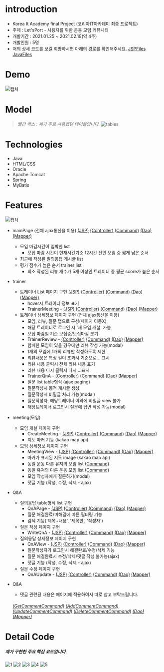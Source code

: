 # introduction

* Korea It Academy final Project (코리아IT아카데미 최종 프로젝트)
* 주제 : Let'sPort - 사용자를 위한 운동 모임 커뮤니티
* 개발기간 : 2021.01.25 ~ 2021.02.19(약 4주)
* 개발인원 : 5명
* 저의 상세 코드를 보길 희망하시면 아래의 경로를 확인해주세요. [JSPFiles](https://github.com/plitche/LetsPorts/tree/main/Project/src/main/webapp/WEB-INF/views/yongPage) [JavaFiles](https://github.com/plitche/LetsPorts/tree/main/Project/src/main/java/com/koreait/project/yongsoo)

# Demo
![캡처](https://user-images.githubusercontent.com/70326085/109097682-23bd2c80-7763-11eb-98a8-7fa5a59c3f3a.PNG)


# Model
> _빨간 박스 : 제가 주로 사용했던 테이블입니다._
![tables](https://user-images.githubusercontent.com/70326085/108591854-34118800-73ae-11eb-91c5-f1a7eb456ef8.jpg)

# Technologies

* Java
* HTML/CSS
* Oracle
* Apache Tomcat
* Spring
* MyBatis

# Features
![캡처](https://user-images.githubusercontent.com/70326085/109098123-0fc5fa80-7764-11eb-8b34-d7b890ac4b89.PNG)

* mainPage (전체 ajax통신을 이용)  [(JSP)](https://github.com/plitche/LetsPorts/blob/main/Project/src/main/webapp/WEB-INF/views/index.jsp) [(Controller)](https://github.com/plitche/LetsPorts/blob/main/Project/src/main/java/com/koreait/project/yongsoo/controller/MainPageController.java) [(Command)](https://github.com/plitche/LetsPorts/tree/main/Project/src/main/java/com/koreait/project/yongsoo/command/mainPage) [(Dao)](https://github.com/plitche/LetsPorts/blob/main/Project/src/main/java/com/koreait/project/yongsoo/dao/MainPageDao.java) [(Mapper)](https://github.com/plitche/LetsPorts/blob/main/Project/src/main/java/com/koreait/project/yongsoo/dao/mapper/mainPage.xml)
   - 모임 마감시간이 임박한 list
     - 모집 마감 시간이 현재시간기준 12시간 전인 모임 중 짧게 남은 순서
   - 최근에 작성된 질의응답 게시글 list
   - 평가 점수가 높은 순서 trainer list
     - 최소 작성된 리뷰 개수가 5개 이상인 트레이너 중 평균 score가 높은 순서

* trainer
   - 트레이너 List 페이지 구현 [(JSP)](https://github.com/plitche/LetsPorts/blob/main/Project/src/main/webapp/WEB-INF/views/yongPage/trainerListPage.jsp) [(Controller)](https://github.com/plitche/LetsPorts/blob/main/Project/src/main/java/com/koreait/project/yongsoo/controller/TrainerController.java) [(Command)](https://github.com/plitche/LetsPorts/tree/main/Project/src/main/java/com/koreait/project/yongsoo/command/trainer) [(Dao)](https://github.com/plitche/LetsPorts/blob/main/Project/src/main/java/com/koreait/project/yongsoo/dao/TrainerDao.java) [(Mapper)](https://github.com/plitche/LetsPorts/blob/main/Project/src/main/java/com/koreait/project/yongsoo/dao/mapper/trainer.xml)
     - hover시 트레이너 정보 표기
     - TrainerMeeting - [(JSP)](https://github.com/plitche/LetsPorts/blob/main/Project/src/main/webapp/WEB-INF/views/yongPage/trainerDetailPage.jsp) [(Controller)](https://github.com/plitche/LetsPorts/blob/main/Project/src/main/java/com/koreait/project/yongsoo/controller/TrainerMeetingController.java) [(Command)](https://github.com/plitche/LetsPorts/tree/main/Project/src/main/java/com/koreait/project/yongsoo/command/trainerMeeting) [(Dao)](https://github.com/plitche/LetsPorts/blob/main/Project/src/main/java/com/koreait/project/yongsoo/dao/TrainerMeetingDao.java) [(Mapper)](https://github.com/plitche/LetsPorts/blob/main/Project/src/main/java/com/koreait/project/yongsoo/dao/mapper/trainerMeeting.xml)
   - 트레이너 상세정보 페이지 구현 (전체 ajax통신을 이용)
     - 모임, 리뷰, 질문 탭으로 구성(페이지 이동X)
     - 해당 트레이너로 로그인 시 '새 모임 개설' 가능
     - 모집 마감일 기준 모집중/모집마감 분기
     - TrainerReview - [(Controller)](https://github.com/plitche/LetsPorts/blob/main/Project/src/main/java/com/koreait/project/yongsoo/controller/TrainerReviewController.java) [(Command)](https://github.com/plitche/LetsPorts/tree/main/Project/src/main/java/com/koreait/project/yongsoo/command/trainerReview) [(Dao)](https://github.com/plitche/LetsPorts/blob/main/Project/src/main/java/com/koreait/project/yongsoo/dao/TrainerReviewDao.java) [(Mapper)](https://github.com/plitche/LetsPorts/blob/main/Project/src/main/java/com/koreait/project/yongsoo/dao/mapper/trainerReview.xml)
     - 함께한 모임이 있을 경우에만 리뷰 작성 가능(modal)
     - 1개의 모임에 1개의 리뷰만 작성하도록 제한
     - 리뷰내용은 특정 길이 초과시 기준으로... 표시
     - 리뷰 내용 클릭시 전체 리뷰 내용 표기
     - 리뷰 내용 다시 클릭시 다시 ...표시
     - TrainerQnA - [(Controller)](https://github.com/plitche/LetsPorts/blob/main/Project/src/main/java/com/koreait/project/yongsoo/controller/TrainerQnAController.java) [(Command)](https://github.com/plitche/LetsPorts/tree/main/Project/src/main/java/com/koreait/project/yongsoo/command/trainerQnA) [(Dao)](https://github.com/plitche/LetsPorts/blob/main/Project/src/main/java/com/koreait/project/yongsoo/dao/TrainerQnADao.java) [(Mapper)](https://github.com/plitche/LetsPorts/blob/main/Project/src/main/java/com/koreait/project/yongsoo/dao/mapper/trainerQnA.xml)
     - 질문 list table형식 (ajax paging)
     - 질문작성시 동적 게시글 생성
     - 질문작성시 비밀글 처리 가능(modal)
     - 질문작성자, 해당트레이너 이외에 비밀글 view 불가
     - 해당트레이너 로그인시 질문에 답변 작성 가능(modal)
     
     
* meeting(모임)
   - 모임 개설 페이지 구현
     - CreateMeeting - [(JSP)](https://github.com/plitche/LetsPorts/blob/main/Project/src/main/webapp/WEB-INF/views/yongPage/createMeetingPage.jsp) [(Controller)](https://github.com/plitche/LetsPorts/blob/main/Project/src/main/java/com/koreait/project/yongsoo/controller/TrainerMeetingController.java) [(Command)](https://github.com/plitche/LetsPorts/blob/main/Project/src/main/java/com/koreait/project/yongsoo/command/trainerMeeting/CreateMeetingCommand.java) [(Dao)](https://github.com/plitche/LetsPorts/blob/main/Project/src/main/java/com/koreait/project/yongsoo/dao/TrainerMeetingDao.java) [(Mapper)](https://github.com/plitche/LetsPorts/blob/main/Project/src/main/java/com/koreait/project/yongsoo/dao/mapper/trainerMeeting.xml)
     - 지도 마커 기능 (kakao map api)
   - 모임 상세정보 페이지 구현
     - MeetingView - [(JSP)](https://github.com/plitche/LetsPorts/blob/main/Project/src/main/webapp/WEB-INF/views/yongPage/meetingViewPage.jsp) [(Controller)](https://github.com/plitche/LetsPorts/blob/main/Project/src/main/java/com/koreait/project/yongsoo/controller/TrainerMeetingController.java) [(Command)](https://github.com/plitche/LetsPorts/blob/main/Project/src/main/java/com/koreait/project/yongsoo/command/trainerMeeting/GoMeetingViewCommand.java) [(Dao)](https://github.com/plitche/LetsPorts/blob/main/Project/src/main/java/com/koreait/project/yongsoo/dao/TrainerMeetingDao.java) [(Mapper)](https://github.com/plitche/LetsPorts/blob/main/Project/src/main/java/com/koreait/project/yongsoo/dao/mapper/trainerMeeting.xml)
     - 마커가 표시된 지도 image (kakao map api)
     - 동일 운동 다른 유져의 모임 list [(Command)](https://github.com/plitche/LetsPorts/blob/main/Project/src/main/java/com/koreait/project/yongsoo/command/trainerMeeting/GetOtherHostMeetingCommand.java)
     - 동일 유져의 다른 운동 모임 list [(Command)](https://github.com/plitche/LetsPorts/blob/main/Project/src/main/java/com/koreait/project/yongsoo/command/trainerMeeting/GetOtherMeetingCommand.java)
     - 모임 작성자에게 질문하기(modal)
     - 댓글 기능 (작성, 수정, 삭제 - ajax)

* Q&A
   - 질의응답 table형식 list 구현
     - QnAPage - [(JSP)](https://github.com/plitche/LetsPorts/blob/main/Project/src/main/webapp/WEB-INF/views/yongPage/QnAPage/totalQnAPage.jsp) [(Controller)](https://github.com/plitche/LetsPorts/blob/main/Project/src/main/java/com/koreait/project/yongsoo/controller/QnAController.java) [(Command)](https://github.com/plitche/LetsPorts/blob/main/Project/src/main/java/com/koreait/project/yongsoo/command/qna/GetQnAListCommand.java) [(Dao)](https://github.com/plitche/LetsPorts/blob/main/Project/src/main/java/com/koreait/project/yongsoo/dao/CommonQnADao.java) [(Mapper)](https://github.com/plitche/LetsPorts/blob/main/Project/src/main/java/com/koreait/project/yongsoo/dao/mapper/commonQnA.xml)
     - 질문 해결완료/미해결에 따른 필터링 기능
     - 검색 기능('제목+내용', '제목만', '작성자')
   - 질문 작성 페이지 구현
     - WriteQnA - [(JSP)](https://github.com/plitche/LetsPorts/blob/main/Project/src/main/webapp/WEB-INF/views/yongPage/QnAPage/writeQnAPage.jsp) [(Controller)](https://github.com/plitche/LetsPorts/blob/main/Project/src/main/java/com/koreait/project/yongsoo/controller/QnAController.java) [(Command)](https://github.com/plitche/LetsPorts/blob/main/Project/src/main/java/com/koreait/project/yongsoo/command/qna/WriteQnACommand.java) [(Dao)](https://github.com/plitche/LetsPorts/blob/main/Project/src/main/java/com/koreait/project/yongsoo/dao/CommonQnADao.java) [(Mapper)](https://github.com/plitche/LetsPorts/blob/main/Project/src/main/java/com/koreait/project/yongsoo/dao/mapper/commonQnA.xml)
   - 질의응답 상세정보 페이지 구현
     - QnAView - [(JSP)](https://github.com/plitche/LetsPorts/blob/main/Project/src/main/webapp/WEB-INF/views/yongPage/QnAPage/qnaViewPage.jsp) [(Controller)](https://github.com/plitche/LetsPorts/blob/main/Project/src/main/java/com/koreait/project/yongsoo/controller/QnAController.java) [(Command)](https://github.com/plitche/LetsPorts/blob/main/Project/src/main/java/com/koreait/project/yongsoo/command/qna/GoQnAViewPageCommand.java) [(Dao)](https://github.com/plitche/LetsPorts/blob/main/Project/src/main/java/com/koreait/project/yongsoo/dao/CommonQnADao.java) [(Mapper)](https://github.com/plitche/LetsPorts/blob/main/Project/src/main/java/com/koreait/project/yongsoo/dao/mapper/commonQnA.xml)
     - 질문작성자가 로그인시 해결완료/수정/삭제 기능
     - 질문 해결완료시 수정/삭제/댓글 작성 불가능(ajax)
     - 댓글 기능 (작성, 수정, 삭제 - ajax)
   - 질문 수정 페이지 구현
     - QnAUpdate - [(JSP)](https://github.com/plitche/LetsPorts/blob/main/Project/src/main/webapp/WEB-INF/views/yongPage/QnAPage/qnaUpdatePage.jsp) [(Controller)](https://github.com/plitche/LetsPorts/blob/main/Project/src/main/java/com/koreait/project/yongsoo/controller/QnAController.java) [(Command)](https://github.com/plitche/LetsPorts/blob/main/Project/src/main/java/com/koreait/project/yongsoo/command/qna/UpdateQnACommand.java) [(Dao)](https://github.com/plitche/LetsPorts/blob/main/Project/src/main/java/com/koreait/project/yongsoo/dao/CommonQnADao.java) [(Mapper)](https://github.com/plitche/LetsPorts/blob/main/Project/src/main/java/com/koreait/project/yongsoo/dao/mapper/commonQnA.xml)

* Q&A
   - 댓글 관련된 내용은 페이지에 적용하여서 따로 참고 부탁드립니다.
   ###### [(GetCommentCommand)](https://github.com/plitche/LetsPorts/blob/main/Project/src/main/java/com/koreait/project/yongsoo/command/qna/GetQnACommentCommand.java) [(AddCommentCommand)](https://github.com/plitche/LetsPorts/blob/main/Project/src/main/java/com/koreait/project/yongsoo/command/qna/AddQnACommnetCommand.java) [(UpdateCommentCommand)](https://github.com/plitche/LetsPorts/blob/main/Project/src/main/java/com/koreait/project/yongsoo/command/qna/UpdateQnACommentContentCommand.java) [(DeleteCommentCommand)](https://github.com/plitche/LetsPorts/blob/main/Project/src/main/java/com/koreait/project/yongsoo/command/qna/DeleteQnACommentCommand.java) [(Dao)](https://github.com/plitche/LetsPorts/blob/main/Project/src/main/java/com/koreait/project/yongsoo/dao/CommonQnADao.java) [(Mapper)](https://github.com/plitche/LetsPorts/blob/main/Project/src/main/java/com/koreait/project/yongsoo/dao/mapper/commonQnA.xml)

# Detail Code
##### 제가 구현한 주요 핵심 코드입니다.
![1](https://user-images.githubusercontent.com/70326085/109098073-f4f38600-7763-11eb-80d6-fedf8cefaf4f.PNG)
![2](https://user-images.githubusercontent.com/70326085/109098081-f755e000-7763-11eb-8830-e56ccea7196c.PNG)
![3](https://user-images.githubusercontent.com/70326085/109098085-f8870d00-7763-11eb-9f0e-1ada24e3cddd.PNG)
![4](https://user-images.githubusercontent.com/70326085/109098089-f91fa380-7763-11eb-83d2-a78d48c6226d.PNG)
![5](https://user-images.githubusercontent.com/70326085/109098092-f9b83a00-7763-11eb-8b0a-58d03f9b77cf.PNG)

